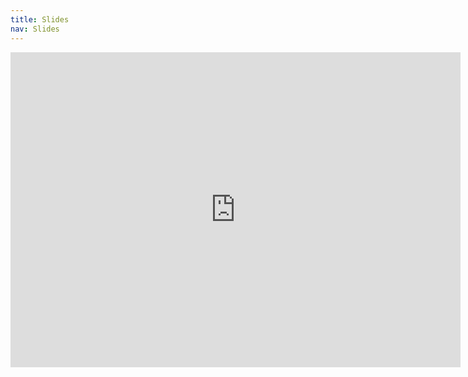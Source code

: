 ```yaml
---
title: Slides
nav: Slides
---
```



<iframe src="https://docs.google.com/presentation/d/e/2PACX-1vTpfwtKc_qehFJTzLg79W82NB0_NVi_pE8cHxVKHnppHM72ot2i6b068ROkiiqqwWISGQbDJ9sgefFX/embed?start=false&loop=false&delayms=3000" width="720" height="504" frameborder="0" allowfullscreen="allowfullscreen"></iframe>
